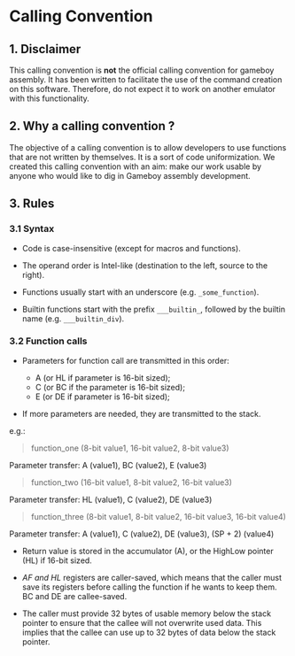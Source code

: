 # Calling Convention

## 1. Disclaimer

This calling convention is **not** the official calling convention for gameboy assembly.
It has been written to facilitate the use of the command creation on this software.
Therefore, do not expect it to work on another emulator with this functionality.

## 2. Why a calling convention ?

The objective of a calling convention is to allow developers to use functions that are
not written by themselves. It is a sort of code uniformization. We created this calling
convention with an aim: make our work usable by anyone who would like to dig in
Gameboy assembly development.

## 3. Rules

### 3.1 Syntax

- Code is case-insensitive (except for macros and functions).

- The operand order is Intel-like (destination to the left, source to the right).

- Functions usually start with an underscore (e.g. `_some_function`).

- Builtin functions start with the prefix `___builtin_`,
  followed by the builtin name (e.g. `___builtin_div`).

### 3.2 Function calls

- Parameters for function call are transmitted in this order:
  - A (or HL if parameter is 16-bit sized);
  - C (or BC if the parameter is 16-bit sized);
  - E (or DE if parameter is 16-bit sized);
  
- If more parameters are needed, they are transmitted to the stack.

e.g.:
> function_one (8-bit value1, 16-bit value2, 8-bit value3)

Parameter transfer: A (value1), BC (value2), E (value3)

> function_two (16-bit value1, 8-bit value2, 16-bit value3)

Parameter transfer: HL (value1), C (value2), DE (value3)

> function_three (8-bit value1, 8-bit value2, 16-bit value3, 16-bit value4)

Parameter transfer: A (value1), C (value2), DE (value3), (SP + 2) (value4)

- Return value is stored in the accumulator (A), or the HighLow pointer
  (HL) if 16-bit sized.

- *AF and HL* registers are caller-saved, which means that the caller must save its registers before
  calling the function if he wants to keep them. BC and DE are callee-saved.

- The caller must provide 32 bytes of usable memory below the stack pointer to
  ensure that the callee will not overwrite used data. This implies
  that the callee can use up to 32 bytes of data below the stack pointer.
